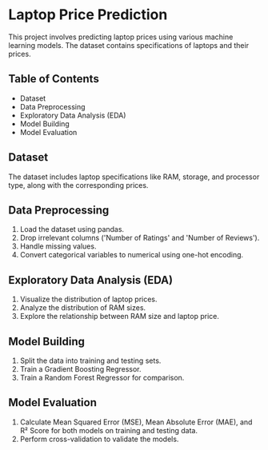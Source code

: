 # Laptop Price Prediction

This project involves predicting laptop prices using various machine learning models. The dataset contains specifications of laptops and their prices.

## Table of Contents
- Dataset
- Data Preprocessing
- Exploratory Data Analysis (EDA)
- Model Building
- Model Evaluation

## Dataset
The dataset includes laptop specifications like RAM, storage, and processor type, along with the corresponding prices.

## Data Preprocessing
1. Load the dataset using pandas.
2. Drop irrelevant columns ('Number of Ratings' and 'Number of Reviews').
3. Handle missing values.
4. Convert categorical variables to numerical using one-hot encoding.

## Exploratory Data Analysis (EDA)
1. Visualize the distribution of laptop prices.
2. Analyze the distribution of RAM sizes.
3. Explore the relationship between RAM size and laptop price.

## Model Building
1. Split the data into training and testing sets.
2. Train a Gradient Boosting Regressor.
3. Train a Random Forest Regressor for comparison.

## Model Evaluation
1. Calculate Mean Squared Error (MSE), Mean Absolute Error (MAE), and R² Score for both models on training and testing data.
2. Perform cross-validation to validate the models.
